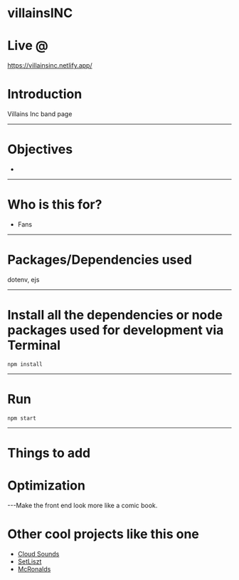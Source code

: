 # villainsINC

# Live @

https://villainsinc.netlify.app/

# Introduction

Villains Inc band page

---

# Objectives

- 

---

# Who is this for? 

- Fans

---

# Packages/Dependencies used 

dotenv, ejs

---

# Install all the dependencies or node packages used for development via Terminal

`npm install` 

---

# Run

`npm start`

---

# Things to add


# Optimization
  
  ---Make the front end look more like a comic book.
  
# Other cool projects like this one
  - [Cloud Sounds](https://github.com/iPlayDrumsOnMyGuitar/cloudSounds)
  - [SetLiszt](https://github.com/iPlayDrumsOnMyGuitar/Setliszt)
  - [McRonalds](https://github.com/iPlayDrumsOnMyGuitar/McRonalds)
  
  
